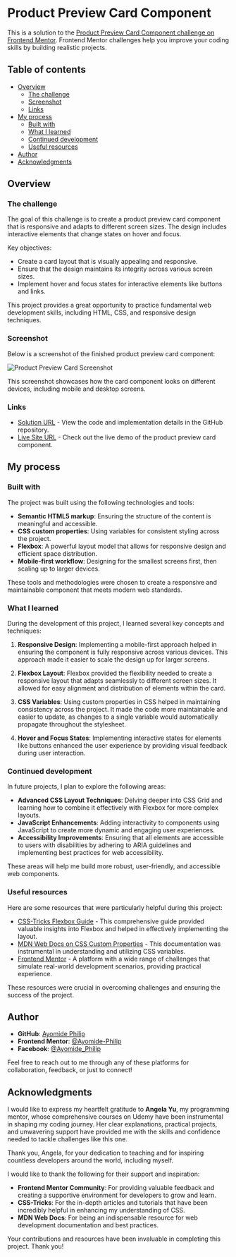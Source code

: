 # Product Preview Card Component

This is a solution to the [Product Preview Card Component challenge on Frontend Mentor](https://www.frontendmentor.io). Frontend Mentor challenges help you improve your coding skills by building realistic projects.

## Table of contents

- [Overview](#overview)
  - [The challenge](#the-challenge)
  - [Screenshot](#screenshot)
  - [Links](#links)
- [My process](#my-process)
  - [Built with](#built-with)
  - [What I learned](#what-i-learned)
  - [Continued development](#continued-development)
  - [Useful resources](#useful-resources)
- [Author](#author)
- [Acknowledgments](#acknowledgments)

## Overview

### The challenge

The goal of this challenge is to create a product preview card component that is responsive and adapts to different screen sizes. The design includes interactive elements that change states on hover and focus.

Key objectives:
- Create a card layout that is visually appealing and responsive.
- Ensure that the design maintains its integrity across various screen sizes.
- Implement hover and focus states for interactive elements like buttons and links.

This project provides a great opportunity to practice fundamental web development skills, including HTML, CSS, and responsive design techniques.

### Screenshot

Below is a screenshot of the finished product preview card component:

![Product Preview Card Screenshot](./Screenshot2024-08-04233442.png)

This screenshot showcases how the card component looks on different devices, including mobile and desktop screens.

### Links

- [Solution URL](https://github.com/Ayomide-Philip/product-preview-card-component-main) - View the code and implementation details in the GitHub repository.
- [Live Site URL](https://ayomide-philip.github.io/product-preview-card-component-main/) - Check out the live demo of the product preview card component.

## My process

### Built with

The project was built using the following technologies and tools:

- **Semantic HTML5 markup**: Ensuring the structure of the content is meaningful and accessible.
- **CSS custom properties**: Using variables for consistent styling across the project.
- **Flexbox**: A powerful layout model that allows for responsive design and efficient space distribution.
- **Mobile-first workflow**: Designing for the smallest screens first, then scaling up to larger devices.

These tools and methodologies were chosen to create a responsive and maintainable component that meets modern web standards.

### What I learned

During the development of this project, I learned several key concepts and techniques:

1. **Responsive Design**: Implementing a mobile-first approach helped in ensuring the component is fully responsive across various devices. This approach made it easier to scale the design up for larger screens.

2. **Flexbox Layout**: Flexbox provided the flexibility needed to create a responsive layout that adapts seamlessly to different screen sizes. It allowed for easy alignment and distribution of elements within the card.

3. **CSS Variables**: Using custom properties in CSS helped in maintaining consistency across the project. It made the code more maintainable and easier to update, as changes to a single variable would automatically propagate throughout the stylesheet.

4. **Hover and Focus States**: Implementing interactive states for elements like buttons enhanced the user experience by providing visual feedback during user interaction.

### Continued development

In future projects, I plan to explore the following areas:

- **Advanced CSS Layout Techniques**: Delving deeper into CSS Grid and learning how to combine it effectively with Flexbox for more complex layouts.
- **JavaScript Enhancements**: Adding interactivity to components using JavaScript to create more dynamic and engaging user experiences.
- **Accessibility Improvements**: Ensuring that all elements are accessible to users with disabilities by adhering to ARIA guidelines and implementing best practices for web accessibility.

These areas will help me build more robust, user-friendly, and accessible web components.

### Useful resources

Here are some resources that were particularly helpful during this project:

- [CSS-Tricks Flexbox Guide](https://css-tricks.com/snippets/css/a-guide-to-flexbox/) - This comprehensive guide provided valuable insights into Flexbox and helped in effectively implementing the layout.
- [MDN Web Docs on CSS Custom Properties](https://developer.mozilla.org/en-US/docs/Web/CSS/Using_CSS_custom_properties) - This documentation was instrumental in understanding and utilizing CSS variables.
- [Frontend Mentor](https://www.frontendmentor.io) - A platform with a wide range of challenges that simulate real-world development scenarios, providing practical experience.

These resources were crucial in overcoming challenges and ensuring the success of the project.

## Author

- **GitHub**: [Ayomide Philip](https://github.com/Ayomide-Philip)
- **Frontend Mentor**: [@Ayomide-Philip](https://www.frontendmentor.io/profile/Ayomide-Philip)
- **Facebook**: [@Ayomide_Philip](https://facebook.com/ayo.areo.90)

Feel free to reach out to me through any of these platforms for collaboration, feedback, or just to connect!

## Acknowledgments

I would like to express my heartfelt gratitude to **Angela Yu**, my programming mentor, whose comprehensive courses on Udemy have been instrumental in shaping my coding journey. Her clear explanations, practical projects, and unwavering support have provided me with the skills and confidence needed to tackle challenges like this one.

Thank you, Angela, for your dedication to teaching and for inspiring countless developers around the world, including myself.

I would like to thank the following for their support and inspiration:

- **Frontend Mentor Community**: For providing valuable feedback and creating a supportive environment for developers to grow and learn.
- **CSS-Tricks**: For the in-depth articles and tutorials that have been incredibly helpful in enhancing my understanding of CSS.
- **MDN Web Docs**: For being an indispensable resource for web development documentation and best practices.

Your contributions and resources have been invaluable in completing this project. Thank you!
